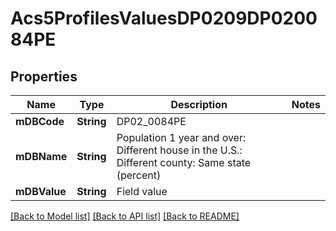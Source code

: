 # Acs5ProfilesValuesDP0209DP020084PE

## Properties
Name | Type | Description | Notes
------------ | ------------- | ------------- | -------------
**mDBCode** | **String** | DP02_0084PE | 
**mDBName** | **String** | Population 1 year and over: Different house in the U.S.: Different county: Same state (percent) | 
**mDBValue** | **String** | Field value | 

[[Back to Model list]](../README.md#documentation-for-models) [[Back to API list]](../README.md#documentation-for-api-endpoints) [[Back to README]](../README.md)


